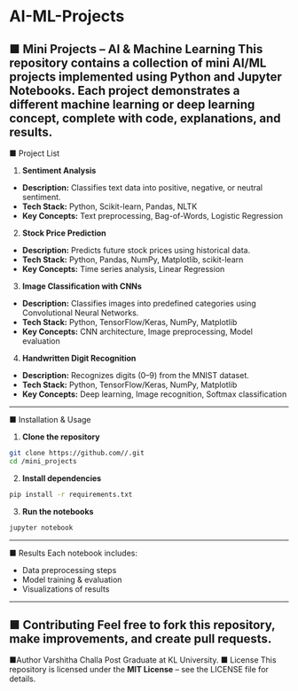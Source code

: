 # AI-ML-Projects
■ Mini Projects – AI & Machine Learning
This repository contains a collection of **mini AI/ML projects** implemented using Python and
Jupyter Notebooks.
Each project demonstrates a different machine learning or deep learning concept, complete with
code, explanations, and results.
---
■ Project List
1. **Sentiment Analysis**
- **Description:** Classifies text data into positive, negative, or neutral sentiment.
- **Tech Stack:** Python, Scikit-learn, Pandas, NLTK
- **Key Concepts:** Text preprocessing, Bag-of-Words, Logistic Regression
2. **Stock Price Prediction**
- **Description:** Predicts future stock prices using historical data.
- **Tech Stack:** Python, Pandas, NumPy, Matplotlib, scikit-learn
- **Key Concepts:** Time series analysis, Linear Regression
3. **Image Classification with CNNs**
- **Description:** Classifies images into predefined categories using Convolutional Neural
Networks.
- **Tech Stack:** Python, TensorFlow/Keras, NumPy, Matplotlib
- **Key Concepts:** CNN architecture, Image preprocessing, Model evaluation
4. **Handwritten Digit Recognition**
- **Description:** Recognizes digits (0–9) from the MNIST dataset.
- **Tech Stack:** Python, TensorFlow/Keras, NumPy, Matplotlib
- **Key Concepts:** Deep learning, Image recognition, Softmax classification
---
■ Installation & Usage
1. **Clone the repository**
```bash
git clone https://github.com//.git
cd /mini_projects
```
2. **Install dependencies**
```bash
pip install -r requirements.txt
```
3. **Run the notebooks**
```bash
jupyter notebook
```
---
■ Results
Each notebook includes:
- Data preprocessing steps
- Model training & evaluation
- Visualizations of results
---
■ Contributing
Feel free to fork this repository, make improvements, and create pull requests.
---

■Author
Varshitha Challa
Post Graduate at KL University.
■ License
This repository is licensed under the **MIT License** – see the LICENSE file for details.
